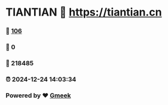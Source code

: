 # TIANTIAN :link: https://tiantian.cn 
### :page_facing_up: [106](https://tiantian.cn/tag.html) 
### :speech_balloon: 0 
### :hibiscus: 218485 
### :alarm_clock: 2024-12-24 14:03:34 
### Powered by :heart: [Gmeek](https://github.com/Meekdai/Gmeek)

